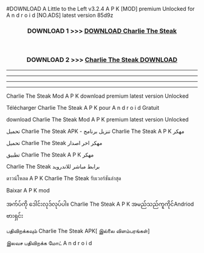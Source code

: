 #DOWNLOAD A Little to the Left v3.2.4 A P K [MOD] premium Unlocked for A n d r o i d [NO.ADS] latest version 85d9z 



<div align="center">

<h3>DOWNLOAD 1 >>> <a href="https://getmod1.web.app/?judule=Btd Battles">DOWNLOAD Charlie The Steak </a></h3><br>

<h3>DOWNLOAD 2 >>> <a href="https://getmod1.web.app/?judule=Btd Battles">Charlie The Steak  DOWNLOAD </a></h3>

</div>


----------------------------------------------------------

----------------------------------------------------------

----------------------------------------------------------

----------------------------------------------------------


Charlie The Steak  Mod A P K download premium latest version Unlocked

Télécharger Charlie The Steak  A P K pour A n d r o i d Gratuit

download Charlie The Steak  Mod A P K premium latest version Unlocked

تحميل Charlie The Steak  APK - تنزيل برنامج Charlie The Steak  A P K مهكر

تحميل Charlie The Steak  مهكر اخر اصدار

تطبيق Charlie The Steak  A P K مهكر

Charlie The Steak  برابط مباشر للاندرويد

ดาวน์โหลด A P K Charlie The Steak  รับเวอร์ชันล่าสุด

Baixar A P K mod

အက်ပ်ကို ဒေါင်းလုဒ်လုပ်ပါ။ Charlie The Steak  A P K အမည်သည်ကူကိုင်Andriod ဗားရှင်း

பதிவிறக்கவும் Charlie The Steak  APK[ இல்லை விளம்பரங்கள்] 
 
இலவச பதிவிறக்க மோட் A n d r o i d



